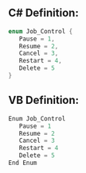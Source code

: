 
## C# Definition:
```cs
enum Job_Control {
   Pause = 1,
   Resume = 2,
   Cancel = 3,
   Restart = 4,
   Delete = 5
}
```

## VB Definition:
```cs
Enum Job_Control
   Pause = 1
   Resume = 2
   Cancel = 3
   Restart = 4
   Delete = 5
End Enum
```
